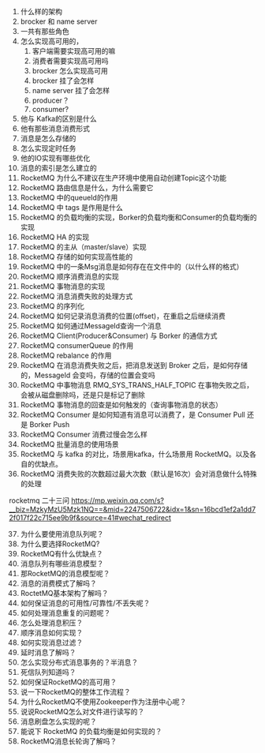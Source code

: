 
1. 什么样的架构
2. brocker 和 name server
3. 一共有那些角色
4. 怎么实现高可用的，
   1. 客户端需要实现高可用的嘛
   2. 消费者需要实现高可用吗
   3. brocker 怎么实现高可用
   4. brocker 挂了会怎样
   5. name server 挂了会怎样
   6. producer？
   7. consumer?
5. 他与 Kafka的区别是什么
6. 他有那些消息消费形式
7. 消息是怎么存储的
8. 怎么实现定时任务
9. 他的IO实现有哪些优化
10. 消息的索引是怎么建立的
11. RocketMQ 为什么不建议在生产环境中使用自动创建Topic这个功能
12. RocketMQ 路由信息是什么，为什么需要它
13. RocketMQ 中的queueId的作用
14. RocketMQ 中 tags 是作用是什么
15. RocketMQ 的负载均衡的实现，Borker的负载均衡和Consumer的负载均衡的实现
16. RocketMQ HA 的实现
17. RocketMQ 的主从（master/slave）实现
18. RocketMQ 存储的如何实现高性能的
19. RocketMQ 中的一条Msg消息是如何存在在文件中的（以什么样的格式）
20. RocketMQ 顺序消费消息的实现
21. RocketMQ 事物消息的实现
22. RocketMQ 消息消费失败的处理方式
23. RocketMQ 的序列化
24. RocketMQ 如何记录消息消费的位置(offset)，在重启之后继续消费
25. RocketMQ 如何通过MessageId查询一个消息
26. RocketMQ Client(Producer&Consumer) 与 Borker 的通信方式
27. RocketMQ consumerQueue 的作用
28. RocketMQ rebalance 的作用
29. RocketMQ 在消息消费失败之后，把消息发送到 Broker 之后，是如何存储的，MessageId 会变吗，存储的位置会变吗
30. RocketMQ 中事物消息 RMQ_SYS_TRANS_HALF_TOPIC 在事物失败之后，会被从磁盘删除吗，还是只是标记了删除
31. RocketMQ 事物消息的回查是如何触发的（查询事物消息的状态）
32. RocketMQ Consumer 是如何知道有消息可以消费了，是 Consumer Pull 还是 Borker Push
33. RocketMQ Consumer 消费过慢会怎么样
34. RocketMQ 批量消息的使用场景
35. RocketMQ 与 kafka 的对比，场景用kafka，什么场景用 RocketMQ。以及各自的优缺点。
36. RocketMQ 消费失败的次数超过最大次数（默认是16次）会对消息做什么特殊的处理

   rocketmq 二十三问
    https://mp.weixin.qq.com/s?__biz=MzkyMzU5Mzk1NQ==&mid=2247506722&idx=1&sn=16bcd1ef2a1dd72f017f22c715ee9b9f&source=41#wechat_redirect

37. 为什么要使用消息队列呢？
38. 为什么要选择RocketMQ?
39. RocketMQ有什么优缺点？
40. 消息队列有哪些消息模型？
41. 那RocketMQ的消息模型呢？
42. 消息的消费模式了解吗？
43. RoctetMQ基本架构了解吗？
44. 如何保证消息的可用性/可靠性/不丢失呢？
45. 如何处理消息重复的问题呢？
46. 怎么处理消息积压？
47. 顺序消息如何实现？
48. 如何实现消息过滤？
49. 延时消息了解吗？
50. 怎么实现分布式消息事务的？半消息？
51. 死信队列知道吗？
52. 如何保证RocketMQ的高可用？
53. 说一下RocketMQ的整体工作流程？
54. 为什么RocketMQ不使用Zookeeper作为注册中心呢？
55. 说说RocketMQ怎么对文件进行读写的？
56. 消息刷盘怎么实现的呢？
57. 能说下 RocketMQ 的负载均衡是如何实现的？
58. RocketMQ消息长轮询了解吗？
